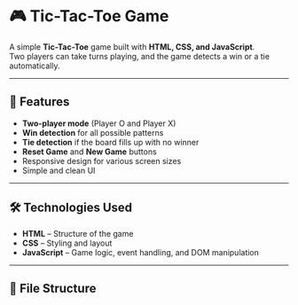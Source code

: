 # 🎮 Tic-Tac-Toe Game

A simple **Tic-Tac-Toe** game built with **HTML, CSS, and JavaScript**.  
Two players can take turns playing, and the game detects a win or a tie automatically.

---

## 📌 Features
- **Two-player mode** (Player O and Player X)
- **Win detection** for all possible patterns
- **Tie detection** if the board fills up with no winner
- **Reset Game** and **New Game** buttons
- Responsive design for various screen sizes
- Simple and clean UI

---

## 🛠 Technologies Used
- **HTML** – Structure of the game
- **CSS** – Styling and layout
- **JavaScript** – Game logic, event handling, and DOM manipulation

---

## 📂 File Structure

